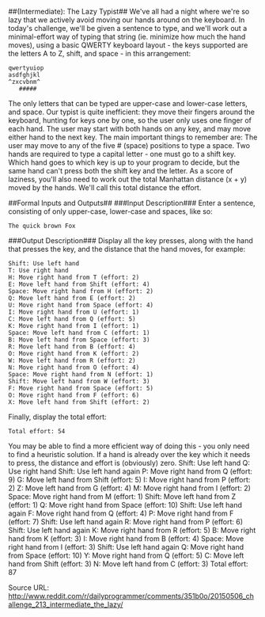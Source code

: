 ##(Intermediate): The Lazy Typist##
We've all had a night where we're so lazy that we actively avoid moving our hands around on the keyboard. In today's challenge, we'll be given a sentence to type, and we'll work out a minimal-effort way of typing that string (ie. minimize how much the hand moves), using a basic QWERTY keyboard layout - the keys supported are the letters A to Z, shift, and space - in this arrangement:
```
qwertyuiop
asdfghjkl
^zxcvbnm^
   ##### 
```
The only letters that can be typed are upper-case and lower-case letters, and space. Our typist is quite inefficient: they move their fingers around the keyboard, hunting for keys one by one, so the user only uses one finger of each hand.
The user may start with both hands on any key, and may move either hand to the next key. The main important things to remember are:
The user may move to any of the five # (space) positions to type a space.
Two hands are required to type a capital letter - one must go to a shift key. Which hand goes to which key is up to your program to decide, but the same hand can't press both the shift key and the letter.
As a score of laziness, you'll also need to work out the total Manhattan distance (x + y) moved by the hands. We'll call this total distance the effort.

##Formal Inputs and Outputs##
###Input Description###
Enter a sentence, consisting of only upper-case, lower-case and spaces, like so:
```
The quick brown Fox
```
###Output Description###
Display all the key presses, along with the hand that presses the key, and the distance that the hand moves, for example:
```
Shift: Use left hand
T: Use right hand
H: Move right hand from T (effort: 2)
E: Move left hand from Shift (effort: 4)
Space: Move right hand from H (effort: 2)
Q: Move left hand from E (effort: 2)
U: Move right hand from Space (effort: 4)
I: Move right hand from U (effort: 1)
C: Move left hand from Q (effort: 5)
K: Move right hand from I (effort: 1)
Space: Move left hand from C (effort: 1)
B: Move left hand from Space (effort: 3)
R: Move left hand from B (effort: 4)
O: Move right hand from K (effort: 2)
W: Move left hand from R (effort: 2)
N: Move right hand from O (effort: 4)
Space: Move right hand from N (effort: 1)
Shift: Move left hand from W (effort: 3)
F: Move right hand from Space (effort: 5)
O: Move right hand from F (effort: 6)
X: Move left hand from Shift (effort: 2)
```
Finally, display the total effort:
```
Total effort: 54
```
You may be able to find a more efficient way of doing this - you only need to find a heuristic solution. If a hand is already over the key which it needs to press, the distance and effort is (obviously) zero. Shift: Use left hand Q: Use right hand Shift: Use left hand again P: Move right hand from Q (effort: 9) G: Move left hand from Shift (effort: 5) I: Move right hand from P (effort: 2) Z: Move left hand from G (effort: 4) M: Move right hand from I (effort: 2) Space: Move right hand from M (effort: 1) Shift: Move left hand from Z (effort: 1) Q: Move right hand from Space (effort: 10) Shift: Use left hand again F: Move right hand from Q (effort: 4) P: Move right hand from F (effort: 7) Shift: Use left hand again R: Move right hand from P (effort: 6) Shift: Use left hand again K: Move right hand from R (effort: 5) B: Move right hand from K (effort: 3) I: Move right hand from B (effort: 4) Space: Move right hand from I (effort: 3) Shift: Use left hand again Q: Move right hand from Space (effort: 10) Y: Move right hand from Q (effort: 5) C: Move left hand from Shift (effort: 3) N: Move left hand from C (effort: 3) Total effort: 87

Source URL: http://www.reddit.com/r/dailyprogrammer/comments/351b0o/20150506_challenge_213_intermediate_the_lazy/